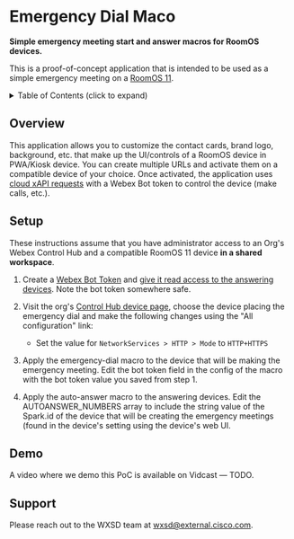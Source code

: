 # Emergency Dial Maco
**Simple emergency meeting start and answer macros for RoomOS devices.**

This is a proof-of-concept application that is intended to be used as a simple emergency meeting on a [RoomOS 11](https://help.webex.com/en-us/article/n01kjh1/New-user-experience-with-RoomOS-11).

<!--
<p align="center">
   <a href="https://app.vidcast.io/share/bb910329-f398-4f04-baec-18ddaf46f493" target="_blank">
       <img src="https://github.com/wxsd-sales/kiosk-reception-demo/assets/6129517/5e99058f-d4fd-4973-aaae-0d768f10837f" alt="kiosk-reception-demo"/>
    </a>
</p>-->

<!-- ⛔️ MD-MAGIC-EXAMPLE:START (TOC:collapse=true&collapseText=Click to expand) -->
<details>
<summary>Table of Contents (click to expand)</summary>

* [Overview](#overview)
* [Setup](#setup)
* [Demo](#demo)
* [Support](#support)

</details>
<!-- ⛔️ MD-MAGIC-EXAMPLE:END -->

## Overview

This application allows you to customize the contact cards, brand logo, background, etc. that make up the UI/controls of a RoomOS device in PWA/Kiosk device. You can create multiple URLs and activate them on a compatible device of your choice. Once activated, the application uses [cloud xAPI requests](https://roomos.cisco.com/docs/Introduction.md#the-xapi) with a Webex Bot token to control the device (make calls, etc.).

## Setup

These instructions assume that you have administrator access to an Org's Webex Control Hub and a compatible RoomOS 11 device **in a shared workspace**.

1. Create a [Webex Bot Token](https://developer.webex.com/my-apps/new/bot) and [give it read access to the answering devices](https://developer.webex.com/docs/devices#giving-a-bot-or-user-access-to-the-xapi-of-a-device). Note the bot token somewhere safe.

2. Visit the org's [Control Hub device page](https://admin.webex.com/devices), choose the device placing the emergency dial and make the following changes using the "All configuration" link:
   - Set the value for `NetworkServices > HTTP > Mode` to `HTTP+HTTPS`

3. Apply the emergency-dial macro to the device that will be making the emergency meeting.  Edit the bot token field in the config of the macro with the bot token value you saved from step 1.
4. Apply the auto-answer macro to the answering devices.  Edit the AUTOANSWER_NUMBERS array to include the string value of the Spark.id of the device that will be creating the emergency meetings (found in the device's setting using the device's web UI.

## Demo

A video where we demo this PoC is available on Vidcast — TODO.

## Support

Please reach out to the WXSD team at [wxsd@external.cisco.com](mailto:wxsd@external.cisco.com?subject=Emergency%20Dial%20Macro).
